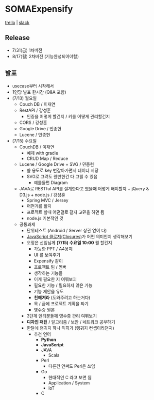 # SOMAExpensify

[trello](https://trello.com/b/0mX9BKo1/somaexpensify) | [slack](https://somaexpensify.slack.com)

## Release
* 7/31(금) 1차버전
* 8/17(월) 2차버전 (기능완성되어야함)

## 발표
* usecase부터 시작해서
* 1인당 발표 한시간 (Q&A 포함)
* (7/13) 월요일 
	* Couch DB / 이재연
	* RestAPI / 강성훈 
		* 인증을 어떻게 할건지 / 키를 어떻게 관리할건지
	* CORS / 강성훈
	* Google Drive / 민종현
	* Lucene / 민종현
* (7/15) 수요일
	* CouchDB / 이재연
		* 예제 with gradle
		* CRUD Map / Reduce
	* Lucene / Google Drive + SVG / 민종현
		* 쓸 용도로 key 번갈아가면서 데이터 저장
		* SVG로 그려도 웬만한건 다 그릴 수 있음
			* 예를들면 Diagram
	* JAVA로 RESTful API를 설계한다고 했을때 어떻게 해야할지 + jQuery & D3.js  + node.js / 강성훈
		* Spring MVC / Jersey
		* 어떤거를 할지
		* 프로젝트 할때 어떤걸로 갈지 고민을 하면 됨
		* node.js 기본적인 것
	* 공통과제
		* 단위테스트 (Android / Server 상관 없이 다)
		* [JavaScript 클로져(Closures)](https://developer.mozilla.org/ko/docs/Web/JavaScript/Guide/Closures)가 어떤 의미인지 생각해보기
		* 오정은 선임님께 **(7/15) 수요일 10:00** 뭘 할건지
			* 가능한 PPT / A4용지
			* UI 를 보여주기
			* Expensify 같이
			* 프로젝트 팀 / 멤버
			* 생각하는 기능들 
			* 이게 필요한 지 여쭤보괴
			* 필요한 기능 / 필요하지 않은 기능 
			* 기능 제안을 유도
			* **친해져라** (도와주려고 하는거다)
			* 목 / 금에 프로젝트 계획을 짜기
			* 영수증 원본
		* 3단계 멘티분들께 영수증 관리 여쭤보기
		* **디자인 패턴** / 알고리즘 / 보안 / 네트워크 공부하기
		* 한달에 랭귀지 하나 익히기 (랭귀지 컨셉이라던지)
			* 추천 언어
				* **Python** 
				* **JavaScript**
				* JAVA
					* Scala
				* Perl
					* 다른건 안써도 Perl은 쓰임
				* Go
					* 현대적인 C 라고 보면 됨
					* Application / System
					* IoT
				* C
